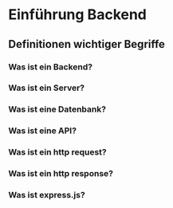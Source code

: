 # Einführung Backend

## Definitionen wichtiger Begriffe

### Was ist ein Backend?

### Was ist ein Server?

### Was ist eine Datenbank?

### Was ist eine API?

### Was ist ein http request?

### Was ist ein http response?

### Was ist express.js?